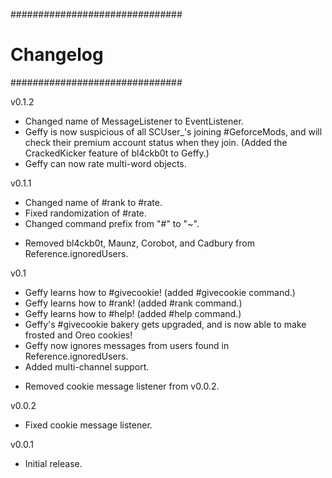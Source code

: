 ###############################
#          Changelog          #
###############################

v0.1.2
+ Changed name of MessageListener to EventListener.
+ Geffy is now suspicious of all SCUser_'s joining #GeforceMods, and will check their premium account status when they join. (Added the CrackedKicker feature of bl4ckb0t to Geffy.)
+ Geffy can now rate multi-word objects.

v0.1.1
+ Changed name of #rank to #rate.
+ Fixed randomization of #rate.
+ Changed command prefix from "#" to "~".
- Removed bl4ckb0t, Maunz, Corobot, and Cadbury from Reference.ignoredUsers.

v0.1
+ Geffy learns how to #givecookie! (added #givecookie command.)
+ Geffy learns how to #rank! (added #rank command.)
+ Geffy learns how to #help! (added #help command.)
+ Geffy's #givecookie bakery gets upgraded, and is now able to make frosted and Oreo cookies!
+ Geffy now ignores messages from users found in Reference.ignoredUsers.
+ Added multi-channel support.
- Removed cookie message listener from v0.0.2.

v0.0.2
- Fixed cookie message listener.

v0.0.1
- Initial release.
